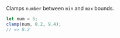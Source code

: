 Clamps `number` between `min` and `max` bounds.

```js
let num = 5;
clamp(num, 8.2, 9.4);
// => 8.2
```
